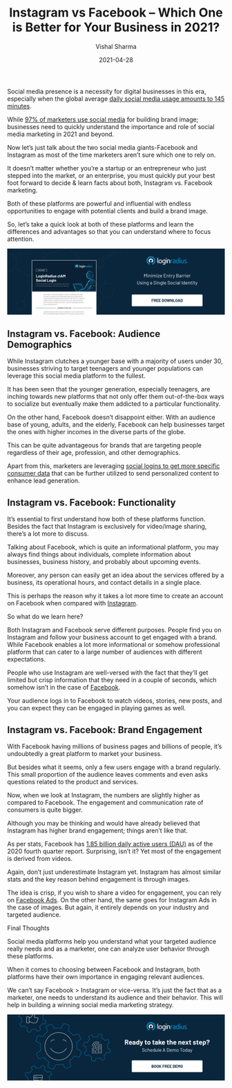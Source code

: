 ﻿---
title: "Instagram vs Facebook – Which One is Better for Your Business in 2021?"
date: "2021-04-28"
coverImage: "Facebook-Instagram.jpg"
category: ["loginradius"]
featured: false 
author: "Vishal Sharma"
description: "Even the most experienced video content creators use a system to make sure everything goes smoothly so they don't miss deadlines or lose track of what they need to do next. A transparent plan with checklists and milestones will help you adopt a more professional tone in your videos."
metadescription: "Choosing the right social media platform for marketing could be tricky. Here, a quick guide for you to decide whether Facebook or Instagram would work for you."
metatitle: "Instagram vs Facebook - The Main Differences You Need to Know to enhance your business"
---

Social media presence is a necessity for digital businesses in this era, especially when the global average [daily social media usage amounts to 145 minutes](https://www.statista.com/statistics/433871/daily-social-media-usage-worldwide/).

While [97% of marketers use social media](https://www.entrepreneur.com/article/366240) for building brand image; businesses need to quickly understand the importance and role of social media marketing in 2021 and beyond.

Now let’s just talk about the two social media giants-Facebook and Instagram as most of the time marketers aren’t sure which one to rely on.

It doesn’t matter whether you’re a startup or an entrepreneur who just stepped into the market, or an enterprise, you must quickly put your best foot forward to decide & learn facts about both, Instagram vs. Facebook marketing.

Both of these platforms are powerful and influential with endless opportunities to engage with potential clients and build a brand image.

So, let’s take a quick look at both of these platforms and learn the differences and advantages so that you can understand where to focus attention.

[![Social Login](Product-Social-Login.png)](https://www.loginradius.com/resource/loginradius-ciam-social-login/)

## Instagram vs. Facebook: Audience Demographics

While Instagram clutches a younger base with a majority of users under 30, businesses striving to target teenagers and younger populations can leverage this social media platform to the fullest.

It has been seen that the younger generation, especially teenagers, are inching towards new platforms that not only offer them out-of-the-box ways to socialize but eventually make them addicted to a particular functionality.

On the other hand, Facebook doesn’t disappoint either. With an audience base of young, adults, and the elderly, Facebook can help businesses target the ones with higher incomes in the diverse parts of the globe.

This can be quite advantageous for brands that are targeting people regardless of their age, profession, and other demographics.

Apart from this, marketers are leveraging [social logins to get more specific consumer data](https://www.loginradius.com/social-login/) that can be further utilized to send personalized content to enhance lead generation.

## Instagram vs. Facebook: Functionality

It’s essential to first understand how both of these platforms function. Besides the fact that Instagram is exclusively for video/image sharing, there’s a lot more to discuss.

Talking about Facebook, which is quite an informational platform, you may always find things about individuals, complete information about businesses, business history, and probably about upcoming events.

Moreover, any person can easily get an idea about the services offered by a business, its operational hours, and contact details in a single place.

This is perhaps the reason why it takes a lot more time to create an account on Facebook when compared with [Instagram](https://www.loginradius.com/authenticate/angular/instagram/).

So what do we learn here?

Both Instagram and Facebook serve different purposes. People find you on Instagram and follow your business account to get engaged with a brand. While Facebook enables a lot more informational or somehow professional platform that can cater to a large number of audiences with different expectations.

People who use Instagram are well-versed with the fact that they’ll get limited but crisp information that they need in a couple of seconds, which somehow isn’t in the case of [Facebook](https://www.loginradius.com/blog/engineering/login-with-facebook/).

Your audience logs in to Facebook to watch videos, stories, new posts, and you can expect they can be engaged in playing games as well.

## Instagram vs. Facebook: Brand Engagement

With Facebook having millions of business pages and billions of people, it’s undoubtedly a great platform to market your business.

But besides what it seems, only a few users engage with a brand regularly. This small proportion of the audience leaves comments and even asks questions related to the product and services.

Now, when we look at Instagram, the numbers are slightly higher as compared to Facebook. The engagement and communication rate of consumers is quite bigger.

Although you may be thinking and would have already believed that Instagram has higher brand engagement; things aren’t like that.

As per stats, Facebook has [1.85 billion daily active users (DAU)](https://www.statista.com/statistics/346167/facebook-global-dau/) as of the 2020 fourth quarter report. Surprising, isn’t it? Yet most of the engagement is derived from videos.

Again, don’t just underestimate Instagram yet. Instagram has almost similar stats and the key reason behind engagement is through images.

The idea is crisp, if you wish to share a video for engagement, you can rely on [Facebook Ads](https://www.visme.co/ad-maker/). On the other hand, the same goes for Instagram Ads in the case of images. But again, it entirely depends on your industry and targeted audience.

Final Thoughts

Social media platforms help you understand what your targeted audience really needs and as a marketer, one can analyze user behavior through these platforms.

When it comes to choosing between Facebook and Instagram, both platforms have their own importance in engaging relevant audiences.

We can’t say Facebook > Instagram or vice-versa. It’s just the fact that as a marketer, one needs to understand its audience and their behavior. This will help in building a winning social media marketing strategy.

[![book-a-demo-Consultation](../../assets/book-a-demo-loginradius.png)](https://www.loginradius.com/book-a-demo/)
